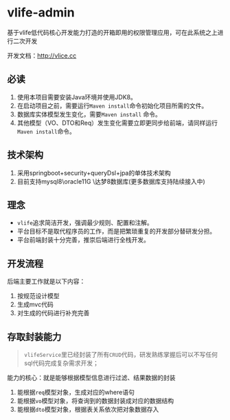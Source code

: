 # vlife-admin
基于vlife低代码核心开发能力打造的开箱即用的权限管理应用，可在此系统之上进行二次开发

开发文档：http://vlice.cc

## 必读
1. 使用本项目需要安装Java环境并使用JDK8。
2. 在启动项目之前，需要运行`Maven install`命令初始化项目所需的文件。
3. 数据库实体模型发生变化，需要`Maven install` 命令。
4. 其他模型（VO、DTO和Req）发生变化需要立即更同步给前端，请同样运行`Maven install`命令。

## 技术架构
1. 采用springboot+security+queryDsl+jpa的单体技术架构
2. 目前支持mysql8\oracle11G \达梦8数据库(更多数据库支持陆续接入中)

## 理念
* `vlife`追求简洁开发，强调最少规则、配置和注解。
* 平台目标不是取代程序员的工作，而是把繁琐重复的开发部分替研发分担。
* 平台前端封装十分完善，推崇后端进行全栈开发。

## 开发流程

后端主要工作就是以下内容：

1. 按规范设计模型
2. 生成mvc代码
3. 对生成的代码进行补充完善


## 存取封装能力
> `vlifeService`里已经封装了所有`CRUD`代码，研发熟练掌握后可以不写任何sql代码完成复杂需求开发；

能力的核心：就是能够根据模型信息进行过滤、结果数据的封装

1. 能根据`req`模型对象，生成对应的where语句
2. 能根据`vo`模型对象，将查询到的数据封装成对应的数据结构
3. 能根据`dto`模型对象，根据表关系依次把对象数据存入
